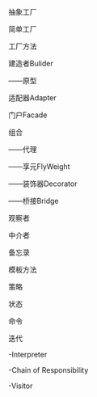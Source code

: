 抽象工厂

简单工厂

工厂方法

建造者Bulider

——原型



适配器Adapter

门户Facade

组合

——代理

——享元FlyWeight

——装饰器Decorator

——桥接Bridge



观察者

中介者

备忘录

模板方法

策略

状态





命令

迭代

-Interpreter

-Chain of Responsibility

-Visitor